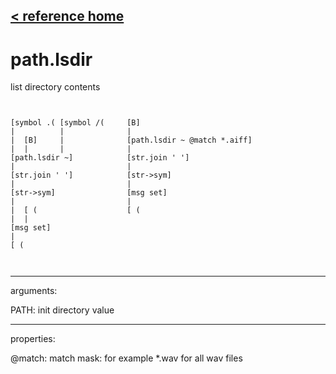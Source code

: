 [< reference home](ceammc_lib.html)
---

# path.lsdir


list directory contents

```


[symbol .( [symbol /(     [B]
|          |              |
|  [B]     |              [path.lsdir ~ @match *.aiff]
|  |       |              |
[path.lsdir ~]            [str.join ' ']
|                         |
[str.join ' ']            [str->sym]
|                         |
[str->sym]                [msg set]
|                         |
|  [ (                    [ (
|  |
[msg set]
|
[ (

            
```

---
arguments:

PATH: init directory value<br>

---
properties:

@match: match mask: for example *.wav for all wav
            files<br>

